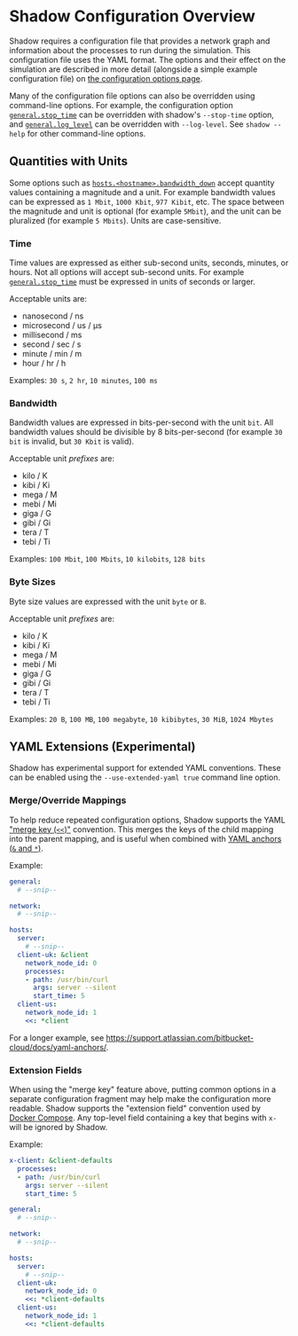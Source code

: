# Shadow Configuration Overview

Shadow requires a configuration file that provides a network graph and
information about the processes to run during the simulation. This configuration
file uses the YAML format. The options and their effect on the simulation are
described in more detail (alongside a simple example configuration file) on [the
configuration options page](shadow_config_spec.md).

Many of the configuration file options can also be overridden using command-line
options. For example, the configuration option
[`general.stop_time`](shadow_config_spec.md#generalstop_time) can be
overridden with shadow's `--stop-time` option, and
[`general.log_level`](shadow_config_spec.md#generallog_level) can be
overridden with `--log-level`. See `shadow --help` for other command-line
options.

## Quantities with Units

Some options such as
[`hosts.<hostname>.bandwidth_down`](shadow_config_spec.md#hostshostnamebandwidth_down)
accept quantity values containing a magnitude and a unit. For example bandwidth
values can be expressed as `1 Mbit`, `1000 Kbit`, `977 Kibit`, etc. The space
between the magnitude and unit is optional (for example `5Mbit`), and the unit
can be pluralized (for example `5 Mbits`). Units are case-sensitive.

### Time

Time values are expressed as either sub-second units, seconds, minutes, or
hours. Not all options will accept sub-second units. For example
[`general.stop_time`](shadow_config_spec.md#generalstop_time) must be
expressed in units of seconds or larger.

Acceptable units are:

- nanosecond / ns
- microsecond / us / μs
- millisecond / ms
- second / sec / s
- minute / min / m
- hour / hr / h

Examples: `30 s`, `2 hr`, `10 minutes`, `100 ms`

### Bandwidth

Bandwidth values are expressed in bits-per-second with the unit `bit`. All
bandwidth values should be divisible by 8 bits-per-second (for example `30 bit`
is invalid, but `30 Kbit` is valid).

Acceptable unit *prefixes* are:

- kilo / K
- kibi / Ki
- mega / M
- mebi / Mi
- giga / G
- gibi / Gi
- tera / T
- tebi / Ti

Examples: `100 Mbit`, `100 Mbits`, `10 kilobits`, `128 bits`

### Byte Sizes

Byte size values are expressed with the unit `byte` or `B`.

Acceptable unit *prefixes* are:

- kilo / K
- kibi / Ki
- mega / M
- mebi / Mi
- giga / G
- gibi / Gi
- tera / T
- tebi / Ti

Examples: `20 B`, `100 MB`, `100 megabyte`, `10 kibibytes`, `30 MiB`, `1024 Mbytes`

## YAML Extensions (Experimental)

Shadow has experimental support for extended YAML conventions. These can be
enabled using the `--use-extended-yaml true` command line option.

### Merge/Override Mappings

To help reduce repeated configuration options, Shadow supports the YAML ["merge
key (`<<`)"](https://yaml.org/type/merge.html) convention. This merges the keys
of the child mapping into the parent mapping, and is useful when combined with
[YAML anchors (`&` and `*`)](https://yaml.org/spec/1.2.2/#692-node-anchors).

Example:

```yaml
general:
  # --snip--

network:
  # --snip--

hosts:
  server:
    # --snip--
  client-uk: &client
    network_node_id: 0
    processes:
    - path: /usr/bin/curl
      args: server --silent
      start_time: 5
  client-us:
    network_node_id: 1
    <<: *client
```

For a longer example, see
https://support.atlassian.com/bitbucket-cloud/docs/yaml-anchors/.

### Extension Fields

When using the "merge key" feature above, putting common options in a separate
configuration fragment may help make the configuration more readable. Shadow
supports the "extension field" convention used by [Docker
Compose](https://docs.docker.com/compose/compose-file/compose-file-v3/). Any
top-level field containing a key that begins with `x-` will be ignored by
Shadow.

Example:

```yaml
x-client: &client-defaults
  processes:
  - path: /usr/bin/curl
    args: server --silent
    start_time: 5

general:
  # --snip--

network:
  # --snip--

hosts:
  server:
    # --snip--
  client-uk:
    network_node_id: 0
    <<: *client-defaults
  client-us:
    network_node_id: 1
    <<: *client-defaults
